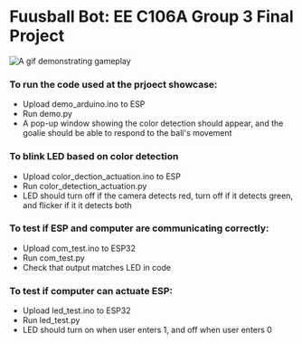 # Fuusball Bot: EE C106A Group 3 Final Project

![A gif demonstrating gameplay](imgs/example.gif)


### To run the code used at the prjoect showcase: 
 - Upload demo_arduino.ino to ESP
 - Run demo.py 
 - A pop-up window showing the color detection should appear, and the goalie should be able to respond to the ball's movement
 
### To blink LED based on color detection 
 - Upload color_dection_actuation.ino to ESP 
 - Run color_detection_actuation.py 
 - LED should turn off if the camera detects red, turn off if it detects green, and flicker if it it detects both

### To test if ESP and computer are communicating correctly: 
 - Upload com_test.ino to ESP32
 - Run com_test.py 
 - Check that output matches LED in code 
 
### To test if computer can actuate ESP: 
  - Upload led_test.ino to ESP32 
  - Run led_test.py 
  - LED should turn on when user enters 1, and off when user enters 0 

